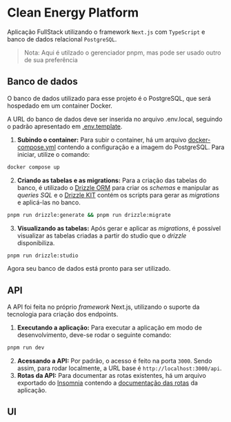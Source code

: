 # Clean Energy Platform

Aplicação FullStack utilizando o framework `Next.js` com `TypeScript` e banco de dados relacional `PostgreSQL`.

> Nota: Aqui é utilzado o gerenciador pnpm, mas pode ser usado outro de sua preferência

## Banco de dados

O banco de dados utilizado para esse projeto é o PostgreSQL, que será hospedado em um container Docker.

A URL do banco de dados deve ser inserida no arquivo .env.local, seguindo o padrão apresentado em [.env.template](./.env.template).

1. **Subindo o container:** Para subir o container, há um arquivo [docker-compose.yml](./docker-compose.yml) contendo a configuração e a imagem do PostgreSQL. Para iniciar, utilize o comando:

```bash
docker compose up
```

2. **Criando as tabelas e as migrations:** Para a criação das tabelas do banco, é utilizado o [Drizzle ORM](https://orm.drizzle.team/) para criar os _schemas_ e manipular as _queries SQL_ e o [Drizzle KIT](https://orm.drizzle.team/docs/kit-overview) contém os scripts para gerar as _migrations_ e aplicá-las no banco.

```bash
pnpm run drizzle:generate && pnpm run drizzle:migrate
```

3. **Visualizando as tabelas:** Após gerar e aplicar as _migrations_, é possível visualizar as tabelas criadas a partir do studio que o _drizzle_ disponibiliza.

```bash
pnpm run drizzle:studio
```

Agora seu banco de dados está pronto para ser utilizado.

## API

A API foi feita no próprio _framework_ Next.js, utilizando o suporte da tecnologia para criação dos endpoints.

1. **Executando a aplicação:** Para executar a aplicação em modo de desenvolvimento, deve-se rodar o seguinte comando:

```bash
pnpm run dev
```

2. **Acessando a API:** Por padrão, o acesso é feito na porta `3000`. Sendo assim, para rodar localmente, a URL base é `http://localhost:3000/api`.
3. **Rotas da API:** Para documentar as rotas existentes, há um arquivo exportado do [Insomnia](https://insomnia.rest/) contendo a [documentação das rotas](./docs/Insomnia_requests.json) da aplicação.

## UI
